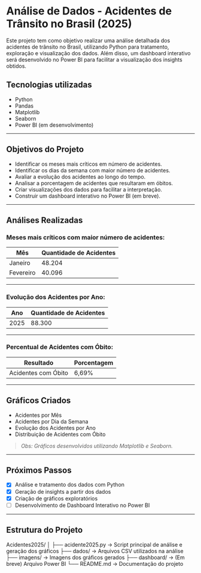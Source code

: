 # Análise de Dados - Acidentes de Trânsito no Brasil (2025)

Este projeto tem como objetivo realizar uma análise detalhada dos acidentes de trânsito no Brasil, utilizando Python para tratamento, exploração e visualização dos dados. Além disso, um dashboard interativo será desenvolvido no Power BI para facilitar a visualização dos insights obtidos.

## Tecnologias utilizadas
- Python
- Pandas
- Matplotlib
- Seaborn
- Power BI (em desenvolvimento)

---

## Objetivos do Projeto
- Identificar os meses mais críticos em número de acidentes.
- Identificar os dias da semana com maior número de acidentes.
- Avaliar a evolução dos acidentes ao longo do tempo.
- Analisar a porcentagem de acidentes que resultaram em óbitos.
- Criar visualizações dos dados para facilitar a interpretação.
- Construir um dashboard interativo no Power BI (em breve).

---

## Análises Realizadas

### Meses mais críticos com maior número de acidentes:
| Mês        | Quantidade de Acidentes |
|------------|------------------------|
| Janeiro    | 48.204                 |
| Fevereiro  | 40.096                 |

---

### Evolução dos Acidentes por Ano:
| Ano   | Quantidade de Acidentes |
|-------|------------------------|
| 2025  | 88.300                 |

---

### Percentual de Acidentes com Óbito:
| Resultado       | Porcentagem |
|-----------------|-------------|
| Acidentes com Óbito | 6,69%        |

---

## Gráficos Criados

- Acidentes por Mês
- Acidentes por Dia da Semana
- Evolução dos Acidentes por Ano
- Distribuição de Acidentes com Óbito

> *Obs: Gráficos desenvolvidos utilizando Matplotlib e Seaborn.*

---

## Próximos Passos

- [x] Análise e tratamento dos dados com Python
- [x] Geração de insights a partir dos dados
- [x] Criação de gráficos exploratórios
- [ ] Desenvolvimento de Dashboard Interativo no Power BI

---

## Estrutura do Projeto

Acidentes2025/ │ ├── acidente2025.py → Script principal de análise e geração dos gráficos ├── dados/ → Arquivos CSV utilizados na análise ├── imagens/ → Imagens dos gráficos gerados ├── dashboard/ → (Em breve) Arquivo Power BI └── README.md → Documentação do projeto

